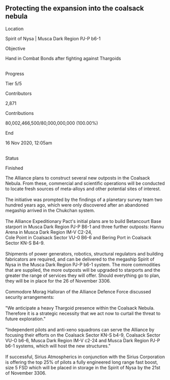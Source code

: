 ## Protecting the expansion into the coalsack nebula

Location

Spirit of Nysa \| Musca Dark Region PJ-P b6-1

Objective

Hand in Combat Bonds after fighting against Thargoids​

\
Progress

Tier 5/5

Contributors

2,871

Contributions

80,002,466,500/80,000,000,000 (100.00%)

End

16 Nov 2020, 12:05am

\
Status

Finished

The Alliance plans to construct several new outposts in the Coalsack
Nebula. From these, commercial and scientific operations will be
conducted to locate fresh sources of meta-alloys and other potential
sites of interest.\
\
The initiative was prompted by the findings of a planetary survey team
two hundred years ago, which were only discovered after an abandoned
megaship arrived in the Chukchan system.\
\
The Alliance Expeditionary Pact\'s initial plans are to build Betancourt
Base starport in Musca Dark Region PJ-P B6-1 and three further outposts:
Hannu Arena in Musca Dark Region IM-V C2-24,\
Cole Point in Coalsack Sector VU-0 B6-6 and Bering Port in Coalsack
Sector KN-S B4-9.\
\
Shipments of power generators, robotics, structural regulators and
building fabricators are required, and can be delivered to the megaship
Spirit of Nysa in the Musca Dark Region PJ-P b6-1 system. The more
commodities that are supplied, the more outposts will be upgraded to
starports and the greater the range of services they will offer. Should
everything go to plan, they will be in place for the 26 of November
3306.\
\
Commodore Morag Halloran of the Alliance Defence Force discussed
security arrangements:\
\
\"We anticipate a heavy Thargoid presence within the Coalsack Nebula.
Therefore it is a strategic necessity that we act now to curtail the
threat to future exploration.\"\
\
\"Independent pilots and anti-xeno squadrons can serve the Alliance by
focusing their efforts on the Coalsack Sector KN-S b4-9, Coalsack Sector
VU-O b6-6, Musca Dark Region IM-V c2-24 and Musca Dark Region PJ-P b6-1
systems, which will host the new structures.\"\
\
If successful, Sirius Atmospherics in conjunction with the Sirius
Corporation is offering the top 25% of pilots a fully engineered long
range fast boost, size 5 FSD which will be placed in storage in the
Spirit of Nysa by the 21st of November 3306.
